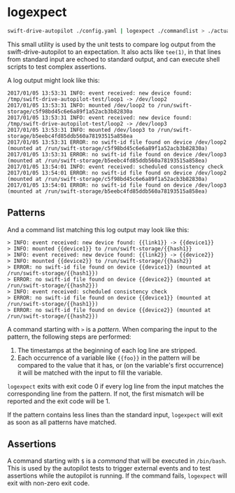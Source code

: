 # logexpect

```bash
swift-drive-autopilot ./config.yaml | logexpect ./commandlist > ./actual.log
```

This small utility is used by the unit tests to compare log output from the
swift-drive-autopilot to an expectation. It also acts like `tee(1)`, in that
lines from standard input are echoed to standard output, and can execute shell
scripts to test complex assertions.

A log output might look like this:

```
2017/01/05 13:53:31 INFO: event received: new device found: /tmp/swift-drive-autopilot-test/loop1 -> /dev/loop2
2017/01/05 13:53:31 INFO: mounted /dev/loop2 to /run/swift-storage/c5f98bd45c6e6a89f1a52acb3b82830a
2017/01/05 13:53:31 INFO: event received: new device found: /tmp/swift-drive-autopilot-test/loop2 -> /dev/loop3
2017/01/05 13:53:31 INFO: mounted /dev/loop3 to /run/swift-storage/b5eebc4fd85ddb560a78193515a858ea
2017/01/05 13:53:31 ERROR: no swift-id file found on device /dev/loop2 (mounted at /run/swift-storage/c5f98bd45c6e6a89f1a52acb3b82830a)
2017/01/05 13:53:31 ERROR: no swift-id file found on device /dev/loop3 (mounted at /run/swift-storage/b5eebc4fd85ddb560a78193515a858ea)
2017/01/05 13:54:01 INFO: event received: scheduled consistency check
2017/01/05 13:54:01 ERROR: no swift-id file found on device /dev/loop2 (mounted at /run/swift-storage/c5f98bd45c6e6a89f1a52acb3b82830a)
2017/01/05 13:54:01 ERROR: no swift-id file found on device /dev/loop3 (mounted at /run/swift-storage/b5eebc4fd85ddb560a78193515a858ea)
```

## Patterns

And a command list matching this log output may look like this:

```
> INFO: event received: new device found: {{link1}} -> {{device1}}
> INFO: mounted {{device1}} to /run/swift-storage/{{hash1}}
> INFO: event received: new device found: {{link2}} -> {{device2}}
> INFO: mounted {{device2}} to /run/swift-storage/{{hash2}}
> ERROR: no swift-id file found on device {{device1}} (mounted at /run/swift-storage/{{hash1}})
> ERROR: no swift-id file found on device {{device2}} (mounted at /run/swift-storage/{{hash2}})
> INFO: event received: scheduled consistency check
> ERROR: no swift-id file found on device {{device1}} (mounted at /run/swift-storage/{{hash1}})
> ERROR: no swift-id file found on device {{device2}} (mounted at /run/swift-storage/{{hash2}})
```

A command starting with `>` is a *pattern*. When comparing the input to the
pattern, the following steps are performed:

1. The timestamps at the beginning of each log line are stripped.
2. Each occurrence of a variable like `{{foo}}` in the pattern will be compared
   to the value that it has, or (on the variable's first occurrence) it will be
   matched with the input to fill the variable.

`logexpect` exits with exit code 0 if every log line from the input matches the
corresponding line from the pattern. If not, the first mismatch will be
reported and the exit code will be 1.

If the pattern contains less lines than the standard input, `logexpect` will
exit as soon as all patterns have matched.

## Assertions

A command starting with `$` is a *command* that will be executed in
`/bin/bash`. This is used by the autopilot tests to trigger external events and
to test assertions while the autopilot is running. If the command fails,
`logexpect` will exit with non-zero exit code.
